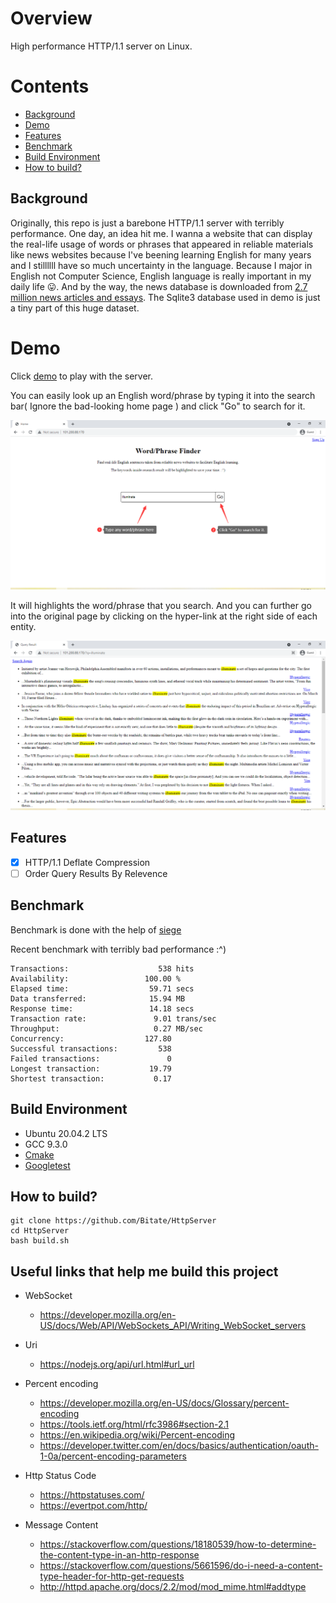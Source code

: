 # Overview

High performance HTTP/1.1 server on Linux. 

# Contents
  * [Background](#background)
  * [Demo](#demo)
  * [Features](#features)
  * [Benchmark](#benchmark)
  * [Build Environment](#build-environment)
  * [How to build?](#how-to-build)

## Background
Originally, this repo is just a barebone HTTP/1.1 server with terribly performance. One day, an idea hit me. I wanna a website that can display the real-life usage of words or phrases that appeared in reliable materials like news websites because I've beening learning English for many years and I stillllll have so much uncertainty in the language. Because I major in English not Computer Science, English language is really important in my daily life :stuck_out_tongue:. And by the way, the news database is downloaded from [2.7 million news articles and essays](https://components.one/datasets/all-the-news-2-news-articles-dataset/). The Sqlite3 database used in demo is just a tiny part of this huge dataset.

# Demo

Click [demo](http://101.200.88.170/) to play with the server.

You can easily look up an English word/phrase by typing it into the search bar( Ignore the bad-looking home page ) and click "Go" to search for it.

![home-page](docs/screenshots/home_page.png)

It will highlights the word/phrase that you search. And you can further go into the original page by clicking on the hyper-link at the right side of each entity.

![query-result](docs/screenshots/query_result.png)

## Features
- [x] HTTP/1.1 Deflate Compression
- [ ] Order Query Results By Relevence

## Benchmark
Benchmark is done with the help of [siege](https://www.joedog.org/siege-manual/)

Recent benchmark with terribly bad performance :^)
```text
Transactions:                    538 hits
Availability:                 100.00 %
Elapsed time:                  59.71 secs
Data transferred:              15.94 MB
Response time:                 14.18 secs
Transaction rate:               9.01 trans/sec
Throughput:                     0.27 MB/sec
Concurrency:                  127.80
Successful transactions:         538
Failed transactions:               0
Longest transaction:           19.79
Shortest transaction:           0.17
```

## Build Environment
* Ubuntu 20.04.2 LTS
* GCC 9.3.0
* [Cmake](https://cmake.org/)
* [Googletest](https://github.com/google/googletest)

## How to build? 
```shell
git clone https://github.com/Bitate/HttpServer
cd HttpServer
bash build.sh
```

## Useful links that help me build this project
* WebSocket
  * https://developer.mozilla.org/en-US/docs/Web/API/WebSockets_API/Writing_WebSocket_servers
* Uri
  * https://nodejs.org/api/url.html#url_url
* Percent encoding
  * https://developer.mozilla.org/en-US/docs/Glossary/percent-encoding
  * https://tools.ietf.org/html/rfc3986#section-2.1
  * https://en.wikipedia.org/wiki/Percent-encoding
  * https://developer.twitter.com/en/docs/basics/authentication/oauth-1-0a/percent-encoding-parameters

* Http Status Code
  * https://httpstatuses.com/
  * https://evertpot.com/http/
* Message Content
  * https://stackoverflow.com/questions/18180539/how-to-determine-the-content-type-in-an-http-response
  * https://stackoverflow.com/questions/5661596/do-i-need-a-content-type-header-for-http-get-requests
  * http://httpd.apache.org/docs/2.2/mod/mod_mime.html#addtype
